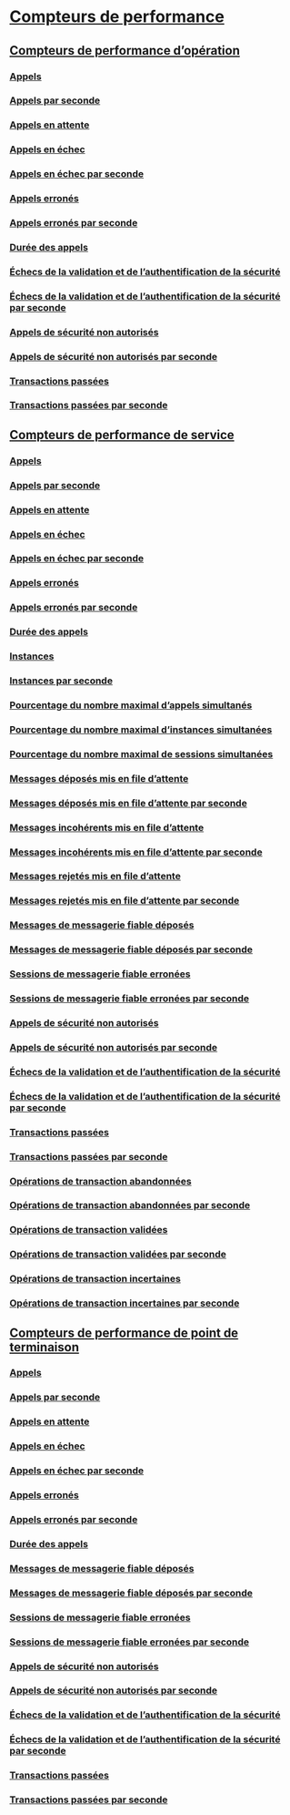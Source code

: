 # [Compteurs de performance](index.md)
## [Compteurs de performance d’opération](operation-performance-counters.md)
### [Appels](calls.md)
### [Appels par seconde](calls-per-second.md)
### [Appels en attente](calls-outstanding.md)
### [Appels en échec](calls-failed.md)
### [Appels en échec par seconde](calls-failed-per-second.md)
### [Appels erronés](calls-faulted.md)
### [Appels erronés par seconde](calls-faulted-per-second.md)
### [Durée des appels](call-duration.md)
### [Échecs de la validation et de l’authentification de la sécurité](security-validation-and-authentication-failures.md)
### [Échecs de la validation et de l’authentification de la sécurité par seconde](security-validation-and-authentication-failures-per-second.md)
### [Appels de sécurité non autorisés](security-calls-not-authorized.md)
### [Appels de sécurité non autorisés par seconde](security-calls-not-authorized-per-second.md)
### [Transactions passées](transactions-flowed.md)
### [Transactions passées par seconde](transactions-flowed-per-second.md)
## [Compteurs de performance de service](service-performance-counters.md)
### [Appels](service-calls.md)
### [Appels par seconde](service-calls-per-second.md)
### [Appels en attente](service-calls-outstanding.md)
### [Appels en échec](service-calls-failed.md)
### [Appels en échec par seconde](service-calls-failed-per-second.md)
### [Appels erronés](service-calls-faulted.md)
### [Appels erronés par seconde](service-calls-faulted-per-second.md)
### [Durée des appels](service-call-duration.md)
### [Instances](instances.md)
### [Instances par seconde](instances-per-second.md)
### [Pourcentage du nombre maximal d’appels simultanés](percent-of-max-concurrent-calls.md)
### [Pourcentage du nombre maximal d’instances simultanées](percent-of-max-concurrent-instances.md)
### [Pourcentage du nombre maximal de sessions simultanées](percent-of-max-concurrent-sessions.md)
### [Messages déposés mis en file d’attente](queue-dropped-messages.md)
### [Messages déposés mis en file d’attente par seconde](queue-dropped-messages-per-second.md)
### [Messages incohérents mis en file d’attente](queued-poison-messages.md)
### [Messages incohérents mis en file d’attente par seconde](queued-poison-messages-per-second.md)
### [Messages rejetés mis en file d’attente](queued-rejected-messages.md)
### [Messages rejetés mis en file d’attente par seconde](queued-rejected-messages-per-second.md)
### [Messages de messagerie fiable déposés](reliable-messaging-messages-dropped.md)
### [Messages de messagerie fiable déposés par seconde](reliable-messaging-messages-dropped-per-second.md)
### [Sessions de messagerie fiable erronées](reliable-messaging-sessions-faulted.md)
### [Sessions de messagerie fiable erronées par seconde](reliable-messaging-sessions-faulted-per-second.md)
### [Appels de sécurité non autorisés](service-security-calls-not-authorized.md)
### [Appels de sécurité non autorisés par seconde](service-security-calls-not-authorized-per-second.md)
### [Échecs de la validation et de l’authentification de la sécurité](service-security-validation-and-authentication-failures.md)
### [Échecs de la validation et de l’authentification de la sécurité par seconde](service-security-validation-and-authentication-failures-per-second.md)
### [Transactions passées](service-transactions-flowed.md)
### [Transactions passées par seconde](service-transactions-flowed-per-second.md)
### [Opérations de transaction abandonnées](transacted-operations-aborted.md)
### [Opérations de transaction abandonnées par seconde](transacted-operations-aborted-per-second.md)
### [Opérations de transaction validées](transacted-operations-committed.md)
### [Opérations de transaction validées par seconde](transacted-operations-committed-per-second.md)
### [Opérations de transaction incertaines](transacted-operations-in-doubt.md)
### [Opérations de transaction incertaines par seconde](transacted-operations-in-doubt-per-second.md)
## [Compteurs de performance de point de terminaison](endpoint-performance-counters.md)
### [Appels](endpoint-calls.md)
### [Appels par seconde](endpoint-calls-per-second.md)
### [Appels en attente](endpoint-calls-outstanding.md)
### [Appels en échec](endpoint-calls-failed.md)
### [Appels en échec par seconde](endpoint-calls-failed-per-second.md)
### [Appels erronés](endpoint-calls-faulted.md)
### [Appels erronés par seconde](endpoint-calls-faulted-per-second.md)
### [Durée des appels](endpoint-call-duration.md)
### [Messages de messagerie fiable déposés](endpoint-reliable-messaging-messages-dropped.md)
### [Messages de messagerie fiable déposés par seconde](endpoint-reliable-messaging-messages-dropped-per-second.md)
### [Sessions de messagerie fiable erronées](endpoint-reliable-messaging-sessions-faulted.md)
### [Sessions de messagerie fiable erronées par seconde](endpoint-reliable-messaging-sessions-faulted-per-second.md)
### [Appels de sécurité non autorisés](endpoint-security-calls-not-authorized.md)
### [Appels de sécurité non autorisés par seconde](endpoint-security-calls-not-authorized-per-second.md)
### [Échecs de la validation et de l’authentification de la sécurité](endpoint-security-validation-and-authentication-failures.md)
### [Échecs de la validation et de l’authentification de la sécurité par seconde](endpoint-security-validation-and-authentication-failures-per-second.md)
### [Transactions passées](endpoint-transactions-flowed.md)
### [Transactions passées par seconde](endpoint-transactions-flowed-per-second.md)
